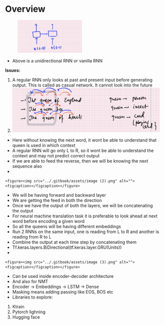 # Overview

<figure><img src="../.gitbook/assets/image.png" alt="" width="210"><figcaption></figcaption></figure>

* Above is a unidirectional RNN or vanilla RNN

**Issues:**

1. A regular RNN only looks at past and present input before generating output. This is called as casual network. It cannot look into the future
2. ![](<../.gitbook/assets/image (1).png>)

* Here without knowing the next word, it wont be able to understand that queen is used in which context
* A regular RNN will go only L to R, so it wont be able to understand the context and may not predict correct output
* If we are able to feed the reverse, then we will be knowing the next sequence also
*

    <figure><img src="../.gitbook/assets/image (2).png" alt=""><figcaption></figcaption></figure>
* We will be having forward and backward layer
* We are getting the feed in both the direction
* Once we have the output of both the layers, we will be concatenating the output
* For neural machine translation task it is preferable to look ahead at next word before encoding a given word
* So all the queens will be having different embeddings
* Run 2 RNNs on the same input, one is reading from L to R and another is reading from R to L
* Combine the output at each time step by concatenating them
* Tf.keras.layers.BiDirectional(tf.keras.layer.GRU(Units))&#x20;
*

    <figure><img src="../.gitbook/assets/image (3).png" alt=""><figcaption></figcaption></figure>
* Can be used inside encoder-decoder architecture
* And also for NMT
* Encoder -> Embeddings -> LSTM -> Dense
* Masking means adding passing like EOS, BOS etc
* Libraries to explore:

1. Ktrain
2. Pytorch lighning
3. Hugging face

&#x20;
